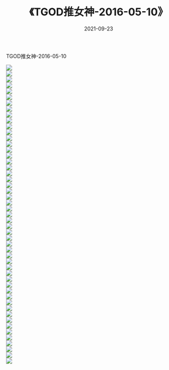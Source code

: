 ﻿---
layout: post
title:  《TGOD推女神-2016-05-10》
date:   2021-09-23
img: http://img.660000.xyz/Sharelink/网络美图/2021/TGOD推女神-2016-05-10/000.jpg
categories: [美女, 清纯, 唯美]
---

TGOD推女神-2016-05-10

  ![](http://img.660000.xyz/Sharelink/网络美图/2021/TGOD推女神-2016-05-10/001.jpg) <br> ![](http://img.660000.xyz/Sharelink/网络美图/2021/TGOD推女神-2016-05-10/002.jpg) <br> ![](http://img.660000.xyz/Sharelink/网络美图/2021/TGOD推女神-2016-05-10/003.jpg) <br> ![](http://img.660000.xyz/Sharelink/网络美图/2021/TGOD推女神-2016-05-10/004.jpg) <br> ![](http://img.660000.xyz/Sharelink/网络美图/2021/TGOD推女神-2016-05-10/005.jpg) <br> ![](http://img.660000.xyz/Sharelink/网络美图/2021/TGOD推女神-2016-05-10/006.jpg) <br> ![](http://img.660000.xyz/Sharelink/网络美图/2021/TGOD推女神-2016-05-10/007.jpg) <br> ![](http://img.660000.xyz/Sharelink/网络美图/2021/TGOD推女神-2016-05-10/008.jpg) <br> ![](http://img.660000.xyz/Sharelink/网络美图/2021/TGOD推女神-2016-05-10/009.jpg) <br> ![](http://img.660000.xyz/Sharelink/网络美图/2021/TGOD推女神-2016-05-10/010.jpg) <br> ![](http://img.660000.xyz/Sharelink/网络美图/2021/TGOD推女神-2016-05-10/011.jpg) <br> ![](http://img.660000.xyz/Sharelink/网络美图/2021/TGOD推女神-2016-05-10/012.jpg) <br> ![](http://img.660000.xyz/Sharelink/网络美图/2021/TGOD推女神-2016-05-10/013.jpg) <br> ![](http://img.660000.xyz/Sharelink/网络美图/2021/TGOD推女神-2016-05-10/014.jpg) <br> ![](http://img.660000.xyz/Sharelink/网络美图/2021/TGOD推女神-2016-05-10/015.jpg) <br> ![](http://img.660000.xyz/Sharelink/网络美图/2021/TGOD推女神-2016-05-10/016.jpg) <br> ![](http://img.660000.xyz/Sharelink/网络美图/2021/TGOD推女神-2016-05-10/017.jpg) <br> ![](http://img.660000.xyz/Sharelink/网络美图/2021/TGOD推女神-2016-05-10/018.jpg) <br> ![](http://img.660000.xyz/Sharelink/网络美图/2021/TGOD推女神-2016-05-10/019.jpg) <br> ![](http://img.660000.xyz/Sharelink/网络美图/2021/TGOD推女神-2016-05-10/020.jpg) <br> ![](http://img.660000.xyz/Sharelink/网络美图/2021/TGOD推女神-2016-05-10/021.jpg) <br> ![](http://img.660000.xyz/Sharelink/网络美图/2021/TGOD推女神-2016-05-10/022.jpg) <br> ![](http://img.660000.xyz/Sharelink/网络美图/2021/TGOD推女神-2016-05-10/023.jpg) <br> ![](http://img.660000.xyz/Sharelink/网络美图/2021/TGOD推女神-2016-05-10/024.jpg) <br> ![](http://img.660000.xyz/Sharelink/网络美图/2021/TGOD推女神-2016-05-10/025.jpg) <br> ![](http://img.660000.xyz/Sharelink/网络美图/2021/TGOD推女神-2016-05-10/026.jpg) <br> ![](http://img.660000.xyz/Sharelink/网络美图/2021/TGOD推女神-2016-05-10/027.jpg) <br> ![](http://img.660000.xyz/Sharelink/网络美图/2021/TGOD推女神-2016-05-10/028.jpg) <br> ![](http://img.660000.xyz/Sharelink/网络美图/2021/TGOD推女神-2016-05-10/029.jpg) <br> ![](http://img.660000.xyz/Sharelink/网络美图/2021/TGOD推女神-2016-05-10/030.jpg) <br> ![](http://img.660000.xyz/Sharelink/网络美图/2021/TGOD推女神-2016-05-10/031.jpg) <br> ![](http://img.660000.xyz/Sharelink/网络美图/2021/TGOD推女神-2016-05-10/032.jpg) <br> ![](http://img.660000.xyz/Sharelink/网络美图/2021/TGOD推女神-2016-05-10/033.jpg) <br> ![](http://img.660000.xyz/Sharelink/网络美图/2021/TGOD推女神-2016-05-10/034.jpg) <br> ![](http://img.660000.xyz/Sharelink/网络美图/2021/TGOD推女神-2016-05-10/035.jpg) <br> ![](http://img.660000.xyz/Sharelink/网络美图/2021/TGOD推女神-2016-05-10/036.jpg) <br> ![](http://img.660000.xyz/Sharelink/网络美图/2021/TGOD推女神-2016-05-10/037.jpg) <br> ![](http://img.660000.xyz/Sharelink/网络美图/2021/TGOD推女神-2016-05-10/038.jpg) <br> ![](http://img.660000.xyz/Sharelink/网络美图/2021/TGOD推女神-2016-05-10/039.jpg) <br> ![](http://img.660000.xyz/Sharelink/网络美图/2021/TGOD推女神-2016-05-10/040.jpg) <br> ![](http://img.660000.xyz/Sharelink/网络美图/2021/TGOD推女神-2016-05-10/041.jpg) <br> ![](http://img.660000.xyz/Sharelink/网络美图/2021/TGOD推女神-2016-05-10/042.jpg) <br> ![](http://img.660000.xyz/Sharelink/网络美图/2021/TGOD推女神-2016-05-10/043.jpg) <br> ![](http://img.660000.xyz/Sharelink/网络美图/2021/TGOD推女神-2016-05-10/044.jpg) <br> ![](http://img.660000.xyz/Sharelink/网络美图/2021/TGOD推女神-2016-05-10/045.jpg) <br> ![](http://img.660000.xyz/Sharelink/网络美图/2021/TGOD推女神-2016-05-10/046.jpg) <br> ![](http://img.660000.xyz/Sharelink/网络美图/2021/TGOD推女神-2016-05-10/047.jpg) <br> ![](http://img.660000.xyz/Sharelink/网络美图/2021/TGOD推女神-2016-05-10/048.jpg) <br> ![](http://img.660000.xyz/Sharelink/网络美图/2021/TGOD推女神-2016-05-10/049.jpg) <br> ![](http://img.660000.xyz/Sharelink/网络美图/2021/TGOD推女神-2016-05-10/050.jpg) <br> ![](http://img.660000.xyz/Sharelink/网络美图/2021/TGOD推女神-2016-05-10/051.jpg) <br>